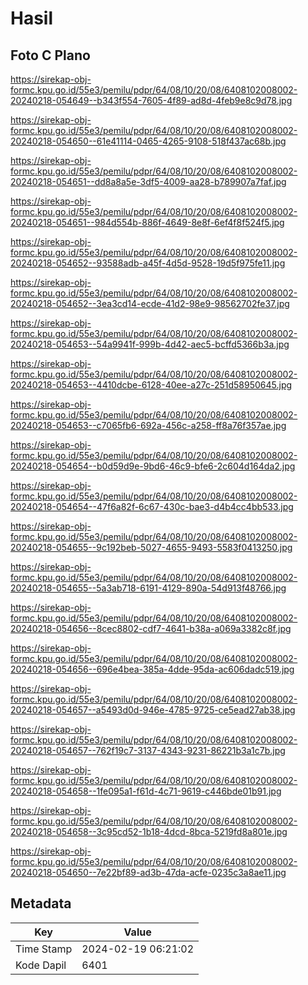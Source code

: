 # Hasil

## Foto C Plano

https://sirekap-obj-formc.kpu.go.id/55e3/pemilu/pdpr/64/08/10/20/08/6408102008002-20240218-054649--b343f554-7605-4f89-ad8d-4feb9e8c9d78.jpg

https://sirekap-obj-formc.kpu.go.id/55e3/pemilu/pdpr/64/08/10/20/08/6408102008002-20240218-054650--61e41114-0465-4265-9108-518f437ac68b.jpg

https://sirekap-obj-formc.kpu.go.id/55e3/pemilu/pdpr/64/08/10/20/08/6408102008002-20240218-054651--dd8a8a5e-3df5-4009-aa28-b789907a7faf.jpg

https://sirekap-obj-formc.kpu.go.id/55e3/pemilu/pdpr/64/08/10/20/08/6408102008002-20240218-054651--984d554b-886f-4649-8e8f-6ef4f8f524f5.jpg

https://sirekap-obj-formc.kpu.go.id/55e3/pemilu/pdpr/64/08/10/20/08/6408102008002-20240218-054652--93588adb-a45f-4d5d-9528-19d5f975fe11.jpg

https://sirekap-obj-formc.kpu.go.id/55e3/pemilu/pdpr/64/08/10/20/08/6408102008002-20240218-054652--3ea3cd14-ecde-41d2-98e9-98562702fe37.jpg

https://sirekap-obj-formc.kpu.go.id/55e3/pemilu/pdpr/64/08/10/20/08/6408102008002-20240218-054653--54a9941f-999b-4d42-aec5-bcffd5366b3a.jpg

https://sirekap-obj-formc.kpu.go.id/55e3/pemilu/pdpr/64/08/10/20/08/6408102008002-20240218-054653--4410dcbe-6128-40ee-a27c-251d58950645.jpg

https://sirekap-obj-formc.kpu.go.id/55e3/pemilu/pdpr/64/08/10/20/08/6408102008002-20240218-054653--c7065fb6-692a-456c-a258-ff8a76f357ae.jpg

https://sirekap-obj-formc.kpu.go.id/55e3/pemilu/pdpr/64/08/10/20/08/6408102008002-20240218-054654--b0d59d9e-9bd6-46c9-bfe6-2c604d164da2.jpg

https://sirekap-obj-formc.kpu.go.id/55e3/pemilu/pdpr/64/08/10/20/08/6408102008002-20240218-054654--47f6a82f-6c67-430c-bae3-d4b4cc4bb533.jpg

https://sirekap-obj-formc.kpu.go.id/55e3/pemilu/pdpr/64/08/10/20/08/6408102008002-20240218-054655--9c192beb-5027-4655-9493-5583f0413250.jpg

https://sirekap-obj-formc.kpu.go.id/55e3/pemilu/pdpr/64/08/10/20/08/6408102008002-20240218-054655--5a3ab718-6191-4129-890a-54d913f48766.jpg

https://sirekap-obj-formc.kpu.go.id/55e3/pemilu/pdpr/64/08/10/20/08/6408102008002-20240218-054656--8cec8802-cdf7-4641-b38a-a069a3382c8f.jpg

https://sirekap-obj-formc.kpu.go.id/55e3/pemilu/pdpr/64/08/10/20/08/6408102008002-20240218-054656--696e4bea-385a-4dde-95da-ac606dadc519.jpg

https://sirekap-obj-formc.kpu.go.id/55e3/pemilu/pdpr/64/08/10/20/08/6408102008002-20240218-054657--a5493d0d-946e-4785-9725-ce5ead27ab38.jpg

https://sirekap-obj-formc.kpu.go.id/55e3/pemilu/pdpr/64/08/10/20/08/6408102008002-20240218-054657--762f19c7-3137-4343-9231-86221b3a1c7b.jpg

https://sirekap-obj-formc.kpu.go.id/55e3/pemilu/pdpr/64/08/10/20/08/6408102008002-20240218-054658--1fe095a1-f61d-4c71-9619-c446bde01b91.jpg

https://sirekap-obj-formc.kpu.go.id/55e3/pemilu/pdpr/64/08/10/20/08/6408102008002-20240218-054658--3c95cd52-1b18-4dcd-8bca-5219fd8a801e.jpg

https://sirekap-obj-formc.kpu.go.id/55e3/pemilu/pdpr/64/08/10/20/08/6408102008002-20240218-054650--7e22bf89-ad3b-47da-acfe-0235c3a8ae11.jpg


## Metadata

| Key        | Value               |
| ---------- | ------------------- |
| Time Stamp | 2024-02-19 06:21:02 |
| Kode Dapil | 6401                |



